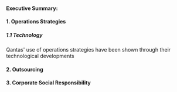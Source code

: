 

#### Executive Summary:



#### 1. Operations Strategies



##### 1.1 Technology

Qantas' use of operations strategies have been shown through their technological developments 

#### 2. Outsourcing



#### 3. Corporate Social Responsibility



